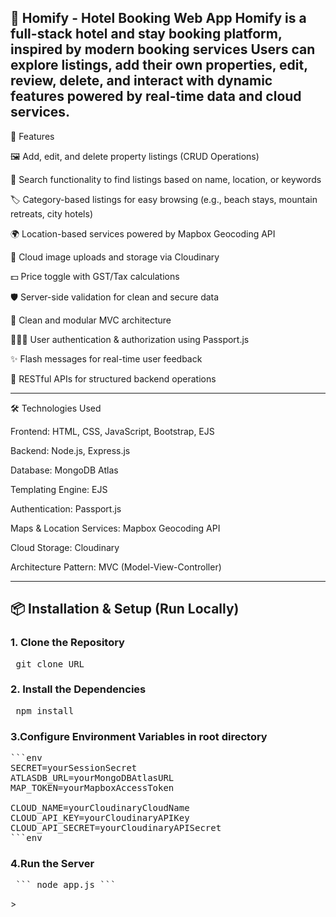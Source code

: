 🏡 Homify - Hotel Booking Web App
Homify is a full-stack hotel and stay booking platform, inspired by modern booking services 
Users can explore listings, add their own properties, edit, review, delete, and interact with dynamic features powered by real-time data and cloud services.
---

🚀 Features

🖼️ Add, edit, and delete property listings (CRUD Operations)

🔎 Search functionality to find listings based on name, location, or keywords

🏷️ Category-based listings for easy browsing (e.g., beach stays, mountain retreats, city hotels)

🌍 Location-based services powered by Mapbox Geocoding API

📸 Cloud image uploads and storage via Cloudinary

💵 Price toggle with GST/Tax calculations

🛡️ Server-side validation for clean and secure data

🧹 Clean and modular MVC architecture

🧑‍🤝‍🧑 User authentication & authorization using Passport.js

✨ Flash messages for real-time user feedback

📄 RESTful APIs for structured backend operations

---
🛠️ Technologies Used

Frontend: HTML, CSS, JavaScript, Bootstrap, EJS

Backend: Node.js, Express.js

Database: MongoDB Atlas

Templating Engine: EJS

Authentication: Passport.js

Maps & Location Services: Mapbox Geocoding API

Cloud Storage: Cloudinary

Architecture Pattern: MVC (Model-View-Controller)

---

## 📦 Installation & Setup (Run Locally)

### 1. Clone the Repository
<pre> git clone URL </pre>

### 2. Install the Dependencies
<pre> npm install </pre>

### 3.Configure Environment Variables in root directory
<pre>```env
SECRET=yourSessionSecret
ATLASDB_URL=yourMongoDBAtlasURL
MAP_TOKEN=yourMapboxAccessToken

CLOUD_NAME=yourCloudinaryCloudName
CLOUD_API_KEY=yourCloudinaryAPIKey
CLOUD_API_SECRET=yourCloudinaryAPISecret
```env</pre>

### 4.Run the Server
<pre> ``` node app.js ``` </pre>>

